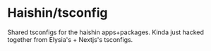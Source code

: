 # Haishin/tsconfig

Shared tsconfigs for the haishin apps+packages. Kinda just hacked together from Elysia's + Nextjs's tsconfigs.
